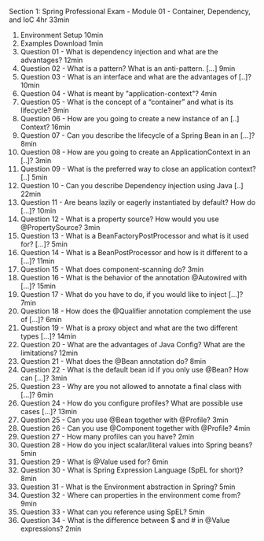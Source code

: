 Section 1: Spring Professional Exam - Module 01 - Container, Dependency, and IoC
4hr 33min
1. Environment Setup
10min
2. Examples Download
1min
3. Question 01 - What is dependency injection and what are the advantages?
12min
4. Question 02 - What is a pattern? What is an anti-pattern. [...]
9min
5. Question 03 - What is an interface and what are the advantages of [..]?
10min
6. Question 04 - What is meant by "application-context"?
4min
7. Question 05 - What is the concept of a “container” and what is its lifecycle?
9min
8. Question 06 - How are you going to create a new instance of an [..] Context?
16min
9. Question 07 - Can you describe the lifecycle of a Spring Bean in an [...]?
8min
10. Question 08 - How are you going to create an ApplicationContext in an [..]?
3min
11. Question 09 - What is the preferred way to close an application context? [..]
5min
12. Question 10 - Can you describe Dependency injection using Java [..]
22min
13. Question 11 - Are beans lazily or eagerly instantiated by default? How do [...]?
10min
14. Question 12 - What is a property source? How would you use @PropertySource?
3min
15. Question 13 - What is a BeanFactoryPostProcessor and what is it used for? [...]?
5min
16. Question 14 - What is a BeanPostProcessor and how is it different to a [...]?
11min
17. Question 15 - What does component-scanning do?
3min
18. Question 16 - What is the behavior of the annotation @Autowired with [...]?
15min
19. Question 17 - What do you have to do, if you would like to inject [...]?
7min
20. Question 18 - How does the @Qualifier annotation complement the use of [...]?
6min
21. Question 19 - What is a proxy object and what are the two different types [...]?
14min
22. Question 20 - What are the advantages of Java Config? What are the limitations?
12min
23. Question 21 - What does the @Bean annotation do?
8min
24. Question 22 - What is the default bean id if you only use @Bean? How can [...]?
3min
25. Question 23 - Why are you not allowed to annotate a final class with [...]?
6min
26. Question 24 - How do you configure profiles? What are possible use cases [...]?
13min
27. Question 25 - Can you use @Bean together with @Profile?
3min
28. Question 26 - Can you use @Component together with @Profile?
4min
29. Question 27 - How many profiles can you have?
2min
30. Question 28 - How do you inject scalar/literal values into Spring beans?
5min
31. Question 29 - What is @Value used for?
6min
32. Question 30 - What is Spring Expression Language (SpEL for short)?
8min
33. Question 31 - What is the Environment abstraction in Spring?
5min
34. Question 32 - Where can properties in the environment come from?
9min
35. Question 33 - What can you reference using SpEL?
5min
36. Question 34 - What is the difference between $ and # in @Value expressions?
2min